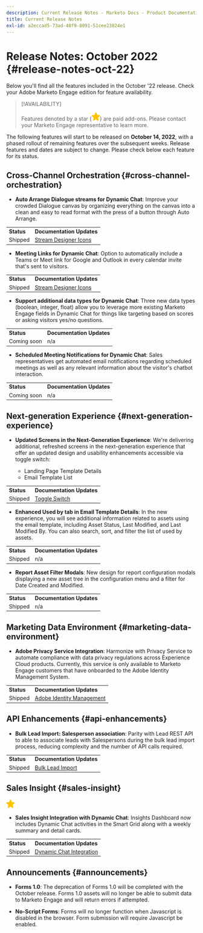 ```yaml
---
description: Current Release Notes - Marketo Docs - Product Documentation
title: Current Release Notes
exl-id: a2eccad5-73ad-48f9-8091-51cee23824e1
---
```

# Release Notes: October 2022 {#release-notes-oct-22}

Below you'll find all the features included in the October '22 release. Check your Adobe Marketo Engage edition for feature availability.

>[!AVAILABILITY]
>
>Features denoted by a star (![star](assets/yellow-star.png)) are paid add-ons. Please contact your Marketo Engage representative to learn more.

The following features will start to be released on **October 14, 2022**, with a phased rollout of remaining features over the subsequent weeks. Release features and dates are subject to change. Please check below each feature for its status.

## Cross-Channel Orchestration {#cross-channel-orchestration}

* **Auto Arrange Dialogue streams for Dynamic Chat**: Improve your crowded Dialogue canvas by organizing everything on the canvas into a clean and easy to read format with the press of a button through Auto Arrange.

<table> 
  <tr> 
   <td><b>Status</b></td>
   <td><b>Documentation Updates</b></td>
  </tr>
  <tr> 
   <td>Shipped</td>
   <td><a href="/help/marketo/product-docs/demand-generation/dynamic-chat/dialogues/stream-designer.md#stream-designer-icons">Stream Designer Icons</a></td>
  </tr>
  </tbody>
</table>

* **Meeting Links for Dynamic Chat**: Option to automatically include a Teams or Meet link for Google and Outlook in every calendar invite that's sent to visitors.

<table> 
  <tr> 
   <td><b>Status</b></td>
   <td><b>Documentation Updates</b></td>
  </tr>
  <tr> 
   <td>Shipped</td>
   <td><a href="/help/marketo/product-docs/demand-generation/dynamic-chat/appointment-scheduling/calendar.md">Stream Designer Icons</a></td>
  </tr>
  </tbody>
</table>

* **Support additional data types for Dynamic Chat**: Three new data types (boolean, integer, float) allow you to leverage more existing Marketo Engage fields in Dynamic Chat for things like targeting based on scores or asking visitors yes/no questions.  

<table> 
  <tr> 
   <td><b>Status</b></td>
   <td><b>Documentation Updates</b></td>
  </tr>
  <tr> 
   <td>Coming soon</td>
   <td>n/a</td>
  </tr>
  </tbody>
</table>

* **Scheduled Meeting Notifications for Dynamic Chat**: Sales representatives get automated email notifications regarding scheduled meetings as well as any relevant information about the visitor's chatbot interaction.

<table> 
  <tr> 
   <td><b>Status</b></td>
   <td><b>Documentation Updates</b></td>
  </tr>
  <tr> 
   <td>Coming soon</td>
   <td>n/a</td>
  </tr>
  </tbody>
</table>

## Next-generation Experience {#next-generation-experience}

* **Updated Screens in the Next-Generation Experience**: We're delivering additional, refreshed screens in the next-generation experience that offer an updated design and usability enhancements accessible via toggle switch:

  * Landing Page Template Details
  * Email Template List

<table> 
  <tr> 
   <td><b>Status</b></td>
   <td><b>Documentation Updates</b></td>
  </tr>
  <tr> 
   <td>Shipped</td>
   <td><a href="/help/marketo/product-docs/marketo-engage-next-generation-experience/toggle-switch.md">Toggle Switch</a></td>
  </tr>
  </tbody>
</table>

* **Enhanced Used by tab in Email Template Details**: In the new experience, you will see additional information related to assets using the email template, including Asset Status, Last Modified, and Last Modified By. You can also search, sort, and filter the list of used by assets.

<table> 
  <tr> 
   <td><b>Status</b></td>
   <td><b>Documentation Updates</b></td>
  </tr>
  <tr> 
   <td>Shipped</td>
   <td>n/a</td>
  </tr>
  </tbody>
</table>

* **Report Asset Filter Modals**: New design for report configuration modals displaying a new asset tree in the configuration menu and a filter for Date Created and Modified.

<table> 
  <tr> 
   <td><b>Status</b></td>
   <td><b>Documentation Updates</b></td>
  </tr>
  <tr> 
   <td>Shipped</td>
   <td>n/a</td>
  </tr>
  </tbody>
</table>

## Marketing Data Environment {#marketing-data-environment}

* **Adobe Privacy Service Integration**: Harmonize with Privacy Service to automate compliance with data privacy regulations across Experience Cloud products. Currently, this service is only available to Marketo Engage customers that have onboarded to the Adobe Identity Management System.

<table> 
  <tr> 
   <td><b>Status</b></td>
   <td><b>Documentation Updates</b></td>
  </tr>
  <tr> 
   <td>Shipped</td>
   <td><a href="/help/marketo/product-docs/administration/marketo-with-adobe-identity/adobe-identity-management-overview.md">Adobe Identity Management</a></td>
  </tr>
  </tbody>
</table>

## API Enhancements {#api-enhancements}

* **Bulk Lead Import: Salesperson association**: Parity with Lead REST API to able to associate leads with Salespersons during the bulk lead import process, reducing complexity and the number of API calls required.

<table> 
  <tr> 
   <td><b>Status</b></td>
   <td><b>Documentation Updates</b></td>
  </tr>
  <tr> 
   <td>Shipped</td>
   <td><a href="https://developers.marketo.com/rest-api/bulk-import/bulk-lead-import/">Bulk Lead Import</a></td>
  </tr>
  </tbody>
</table>

## Sales Insight {#sales-insight}

![(star)](assets/yellow-star.png)

* **Sales Insight Integration with Dynamic Chat**: Insights Dashboard now includes Dynamic Chat activities in the Smart Grid along with a weekly summary and detail cards.

<table> 
  <tr> 
   <td><b>Status</b></td>
   <td><b>Documentation Updates</b></td>
  </tr>
  <tr> 
   <td>Shipped</td>
   <td><a href="/help/marketo/product-docs/marketo-sales-insight/msi-for-salesforce/features/dynamic-chat-integration.md">Dynamic Chat Integration</a></td>
  </tr>
  </tbody>
</table>

## Announcements {#announcements}

* **Forms 1.0**: The deprecation of Forms 1.0 will be completed with the October release. Forms 1.0 assets will no longer be able to submit data to Marketo Engage and will return errors if attempted.

* **No-Script Forms**: Forms will no longer function when Javascript is disabled in the browser. Form submission will require Javascript be enabled.
